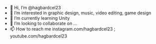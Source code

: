 - 👋 Hi, I’m @hagbardcel23
- 👀 I’m interested in graphic design, music, video editing, game design
- 🌱 I’m currently learning Unity
- 💞️ I’m looking to collaborate on ...
- 📫 How to reach me instagram.com/hagbardcel23 ; youtube.com/hagbardcel23

<!---
hagbardcel23/hagbardcel23 is a ✨ special ✨ repository because its `README.md` (this file) appears on your GitHub profile.
You can click the Preview link to take a look at your changes.
--->
